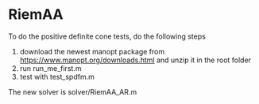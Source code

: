 # RiemAA

To do the positive definite cone tests, do the following steps
1. download the newest manopt package from https://www.manopt.org/downloads.html and unzip it in the root folder
2. run run_me_first.m
3. test with test_spdfm.m

The new solver is solver/RiemAA_AR.m
